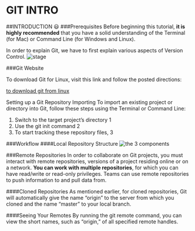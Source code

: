 # GIT INTRO
##INTRODUCTION  :smiley:
###Prerequisites
Before beginning this tutorial, **it is highly recommended** that you have a solid understanding of the Terminal (for Mac) or Command Line (for Windows and Linux).

In order to explain Git, we have to first explain various aspects of Version Control.
![stage](https://blog.udemy.com/wp-content/uploads/2015/08/image066.png)

###Git Website

To download Git for Linux, visit this link and follow the posted directions:

[to download git from linux](http://git-scm.com/download/linux)

Setting up a Git Repository
Importing
To import an existing project or directory into Git, follow these steps using the Terminal or Command Line:

1. Switch to the target project’s directory 1
1. Use the git init command 2
1. To start tracking these repository files, 3

###Workflow
####Local Repository Structure
![the 3 components](https://blog.udemy.com/wp-content/uploads/2015/08/image036.png)

###Remote Repositories
In order to collaborate on Git projects, you must interact with remote repositories, versions of a project residing online or on a network. **You can work with multiple repositories**, for which you can have read/write or read-only privileges. Teams can use remote repositories to push information to and pull data from.

####Cloned Repositories
As mentioned earlier, for cloned repositories, Git will automatically give the name “origin” to the server from which you cloned and the name “master” to your local branch.

####Seeing Your Remotes
By running the git remote command, you can view the short names, such as “origin,” of all specified remote handles.